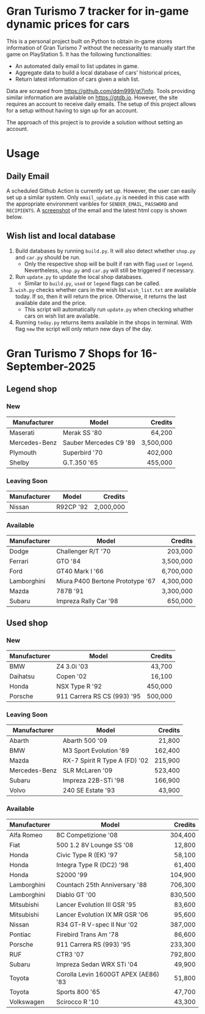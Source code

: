 # Gran Turismo 7 tracker for in-game dynamic prices for cars

This is a personal project built on Python to obtain in-game stores information of Gran Turismo 7 without the necessarity to manually start the game on PlayStation 5. It has the following functionalities:

- An automated daily email to list updates in game.
- Aggregate data to build a local database of cars' historical prices,
- Return latest information of cars given a wish list.

Data are scraped from https://github.com/ddm999/gt7info. Tools providing similar information are available on https://gtdb.io. However, the site requires an account to receive daily emails. The setup of this project allows for a setup without having to sign up for an account.

The approach of this project is to provide a solution without setting an account.

# Usage

## Daily Email

A scheduled Github Action is currently set up. However, the user can easily set up a similar system. Only `email_update.py` is needed in this case with the appropriate environment varibles for `SENDER_EMAIL`, `PASSWORD` and `RECIPIENTS`. A [screenshot](https://raw.githubusercontent.com/marcohoucheng/Gran-Turismo-7-Price-Tracker/main/data/email_screenshot.png) of the email and the latest html copy is shown below.

## Wish list and local database

1. Build databases by running `build.py`. It will also detect whether `shop.py` and `car.py` should be run.
    - Only the respective shop will be built if ran with flag `used` or `legend`. Nevertheless, `shop.py` and `car.py` will still be triggered if necessary.
2. Run `update.py` to update the local shop databases.
    - Similar to `build.py`, `used` or `legend` flags can be called.
3. `wish.py` checks whether cars in the wish list `wish_list.txt` are available today. If so, then it will return the price. Otherwise, it returns the last available date and the price.
    - This script will automatically run `update.py` when checking whather cars on wish list are available.
4. Running `today.py` returns items available in the shops in terminal. With flag `new` the script will only return new days of the day.


# Gran Turismo 7 Shops for 16-September-2025



## Legend shop

### New
 | Manufacturer | Model | Credits |
 | --- | --- | --: |
|Maserati|Merak SS '80|64,200|
|Mercedes-Benz|Sauber Mercedes C9 '89|3,500,000|
|Plymouth|Superbird '70|402,000|
|Shelby|G.T.350 '65|455,000|

### Leaving Soon
 | Manufacturer | Model | Credits |
 | --- | --- | --: |
|Nissan|R92CP '92|2,000,000|

### Available
 | Manufacturer | Model | Credits |
 | --- | --- | --: |
|Dodge|Challenger R/T '70|203,000|
|Ferrari|GTO '84|3,500,000|
|Ford|GT40 Mark I '66|6,700,000|
|Lamborghini|Miura P400 Bertone Prototype '67|4,300,000|
|Mazda|787B '91|3,300,000|
|Subaru|Impreza Rally Car '98|650,000|


## Used shop

### New
 | Manufacturer | Model | Credits |
 | --- | --- | --: |
|BMW|Z4 3.0i '03|43,700|
|Daihatsu|Copen '02|16,100|
|Honda|NSX Type R '92|450,000|
|Porsche|911 Carrera RS CS (993) '95|500,000|

### Leaving Soon
 | Manufacturer | Model | Credits |
 | --- | --- | --: |
|Abarth|Abarth 500 '09|21,800|
|BMW|M3 Sport Evolution '89|162,400|
|Mazda|RX-7 Spirit R Type A (FD) '02|215,900|
|Mercedes-Benz|SLR McLaren '09|523,400|
|Subaru|Impreza 22B-STi '98|166,900|
|Volvo|240 SE Estate '93|43,900|

### Available
 | Manufacturer | Model | Credits |
 | --- | --- | --: |
|Alfa Romeo|8C Competizione '08|304,400|
|Fiat|500 1.2 8V Lounge SS '08|12,800|
|Honda|Civic Type R (EK) '97|58,100|
|Honda|Integra Type R (DC2) '98|61,400|
|Honda|S2000 '99|104,900|
|Lamborghini|Countach 25th Anniversary '88|706,300|
|Lamborghini|Diablo GT '00|830,500|
|Mitsubishi|Lancer Evolution III GSR '95|83,600|
|Mitsubishi|Lancer Evolution IX MR GSR '06|95,600|
|Nissan|R34 GT-R V-spec II Nur '02|387,000|
|Pontiac|Firebird Trans Am '78|86,600|
|Porsche|911 Carrera RS (993) '95|233,300|
|RUF|CTR3 '07|792,800|
|Subaru|Impreza Sedan WRX STi '04|49,900|
|Toyota|Corolla Levin 1600GT APEX (AE86) '83|51,800|
|Toyota|Sports 800 '65|47,700|
|Volkswagen|Scirocco R '10|43,300|
